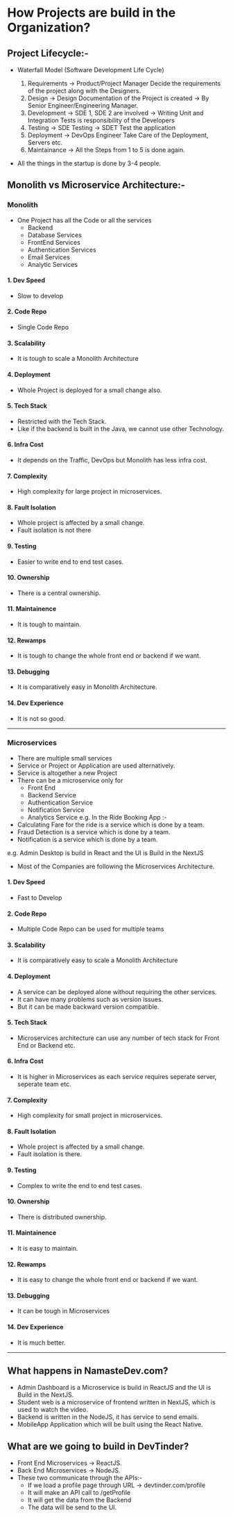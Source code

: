 # How Projects are build in the Organization?

## Project Lifecycle:-
- Waterfall Model (Software Development Life Cycle)
  1. Requirements   -> Product/Project Manager Decide the requirements of the project along with the Designers.
  2. Design         -> Design Documentation of the Project is created -> By Senior Engineer/Engineering Manager.
  3. Development    -> SDE 1, SDE 2 are involved -> Writing Unit and Integration Tests is responsibility of the Developers
  4. Testing        -> SDE Testing -> SDET Test the application
  5. Deployment     -> DevOps Engineer Take Care of the Deployment, Servers etc.
  6. Maintainance   -> All the Steps from 1 to 5 is done again.

- All the things in the startup is done by 3-4 people.

## Monolith vs Microservice Architecture:-

### Monolith
- One Project has all the Code or all the services
  - Backend
  - Database Services
  - FrontEnd Services
  - Authentication Services
  - Email Services
  - Analytic Services

#### 1. Dev Speed
- Slow to develop

#### 2. Code Repo
- Single Code Repo

#### 3. Scalability
- It is tough to scale a Monolith Architecture

#### 4. Deployment
- Whole Project is deployed for a small change also.

#### 5. Tech Stack
- Restricted with the Tech Stack.
- Like if the backend is built in the Java, we cannot use other Technology.

#### 6. Infra Cost
- It depends on the Traffic, DevOps but Monolith has less infra cost.

#### 7. Complexity
- High complexity for large project in microservices.

#### 8. Fault Isolation
- Whole project is affected by a small change.
- Fault isolation is not there

#### 9. Testing
- Easier to write end to end test cases.

#### 10. Ownership
- There is a central ownership.

#### 11. Maintainence
- It is tough to maintain.

#### 12. Rewamps
- It is tough to change the whole front end or backend if we want.

#### 13. Debugging
- It is comparatively easy in Monolith Architecture.

#### 14. Dev Experience
- It is not so good.

--------------------------------------------------------------------------------------------------------
### Microservices 
- There are multiple small services
- Service or Project or Application are used alternatively.
- Service is altogether a new Project
- There can be a microservice only for
  - Front End
  - Backend Service
  - Authentication Service
  - Notification Service
  - Analytics Service
e.g. In the Ride Booking App :-
 - Calculating Fare for the ride is a service which is done by a team.
 - Fraud Detection is a service which is done by a team.
 - Notification is a service which is done by a team.

e.g. Admin Desktop is build in React and the UI is Build in the NextJS

- Most of the Companies are following the Microservices Architecture.

#### 1. Dev Speed
- Fast to Develop

#### 2. Code Repo
- Multiple Code Repo can be used for multiple teams

#### 3. Scalability
- It is comparatively easy to scale a Monolith Architecture

#### 4. Deployment
- A service can be deployed alone without requiring the other services.
- It can have many problems such as version issues.
- But it can be made backward version compatible. 

#### 5. Tech Stack
- Microservices architecture can use any number of tech stack for Front End or Backend etc.

#### 6. Infra Cost
- It is higher in Microservices as each service requires seperate server, seperate team etc.

#### 7. Complexity
- High complexity for small project in microservices.

#### 8. Fault Isolation
- Whole project is affected by a small change.
- Fault isolation is there.

#### 9. Testing
- Complex to write the end to end test cases.

#### 10. Ownership
- There is distributed ownership.

#### 11. Maintainence
- It is easy to maintain.

#### 12. Rewamps
- It is easy to change the whole front end or backend if we want.

#### 13. Debugging
- It can be tough in Microservices

#### 14. Dev Experience
- It is much better.
---------------------------------------------------------------------------------------------------

## What happens in NamasteDev.com?
- Admin Dashboard is a Microservice is build in ReactJS and the UI is Build in the NextJS.
- Student web is a microservice of frontend written in NextJS, which is used to watch the video.
- Backend is written in the NodeJS, it has service to send emails.
- MobileApp Application which will be built using the React Native.

## What are we going to build in DevTinder?
- Front End Microservices -> ReactJS.
- Back End Microservices -> NodeJS.
- These two communicate through the APIs:-
  - If we load a profile page through URL -> devtinder.com/profile
  - It will make an API call to /getProfile
  - It will get the data from the Backend
  - The data will be send to the UI.

